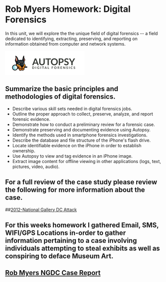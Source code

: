 # Rob Myers Homework: Digital Forensics

In this unit, we will explore the the unique field of digital forensics -- a field dedicated to identifying, extracting, preserving, and reporting on information obtained from computer and network systems.

![pic](IMAGE/Capture.PNG)

## Summarize the basic principles and methodologies of digital forensics.
* Describe various skill sets needed in digital forensics jobs.
* Outline the proper approach to collect, preserve, analyze, and report forensic evidence.
* Demonstrate how to conduct a preliminary review for a forensic case.
* Demonstrate preserving and documenting evidence using Autopsy.
* Identify the methods used in smartphone forensics investigations.
* Describe the database and file structure of the iPhone's flash drive.
* Locate identifiable evidence on the iPhone in order to establish ownership.
* Use Autopsy to view and tag evidence in an iPhone image.
* Extract image content for offline viewing in other applications (logs, text, pictures, video, audio).

## For a full review of the case study please review the following for more information about the case.

##[2012-National Gallery DC Attack](https://drive.google.com/file/d/1agrtpcOHG2WkWeA7Mx4c1Nc5qvB9NTSY/view?usp=sharing) 

## For this weeks homework I gathered Email, SMS, WIFI/GPS Locations in-order to gather information pertaining to a case involving individuals attempting to steal exhibits as well as conspiring to deface Museum Art.  

## [Rob Myers NGDC Case Report](https://docs.google.com/document/d/149rRpXMRYljN5gz0xSztGqN2RDj7I2aV/edit?usp=sharing&ouid=105064530145638612367&rtpof=true&sd=true) 











